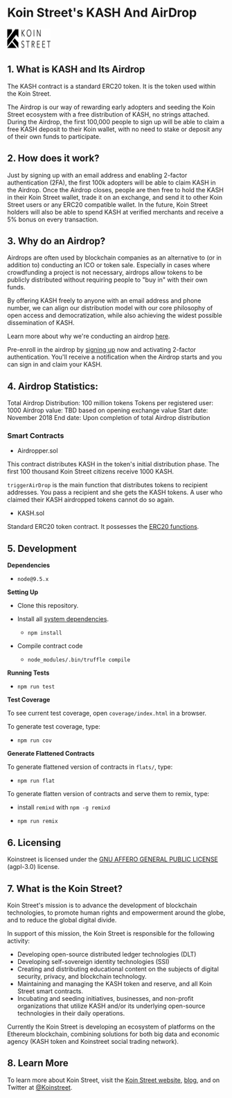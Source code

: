 # Koin Street's KASH And AirDrop

<img src="Koinstreet.png" width="100" height="50">

## 1. What is KASH and Its Airdrop

The KASH contract is a standard ERC20 token. It is the token used within the Koin Street.

The Airdrop is our way of rewarding early adopters and seeding the Koin Street ecosystem with a free distribution of KASH, no strings attached. During the Airdrop, the first 100,000 people to sign up will be able to claim a free KASH deposit to their Koin  wallet, with no need to stake or deposit any of their own funds to participate.

## 2. How does it work?

Just by signing up with an email address and enabling 2-factor authentication (2FA), the first 100k adopters will be able to claim KASH in the Airdrop. Once the Airdrop closes, people are then free to hold the KASH in their Koin Street wallet, trade it on an exchange, and send it to other Koin Street users or any ERC20 compatible wallet. In the future, Koin Street holders will also be able to spend KASH at verified merchants and receive a 5% bonus on every transaction.

## 3. Why do an Airdrop?

Airdrops are often used by blockchain companies as an alternative to (or in addition to) conducting an ICO or token sale. Especially in cases where crowdfunding a project is not necessary, airdrops allow tokens to be publicly distributed without requiring people to "buy in" with their own funds.

By offering KASH freely to anyone with an email address and phone number, we can align our distribution model with our core philosophy of open access and democratization, while also achieving the widest possible dissemination of KASH.

Learn more about why we're conducting an airdrop [here](https://medium.com/koinstreet/why-airdrop).

Pre-enroll in the airdrop by [signing up](https://www.koinstreet.com/signup/) now and activating 2-factor authentication. You'll receive a notification when the Airdrop starts and you can sign in and claim your KASH.

## 4. Airdrop Statistics:

Total Airdrop Distribution: 100 million tokens
Tokens per registered user: 1000
Airdrop value: TBD based on opening exchange value
Start date: November 2018
End date: Upon completion of total Airdrop distribution

### Smart Contracts

-   Airdropper.sol

This contract distributes KASH in the token's initial distribution phase. The first 100 thousand Koin Street citizens receive 1000 KASH.

`triggerAirDrop` is the main function that distributes tokens to recipient addresses. You pass a recipient and she gets the KASH tokens. A user who claimed their KASH airdropped tokens cannot do so again.

-   KASH.sol

Standard ERC20 token contract. It possesses the [ERC20 functions](https://github.com/ethereum/EIPs/blob/master/EIPS/eip-20.md).

## 5. Development

**Dependencies**

-   `node@9.5.x`

**Setting Up**

-   Clone this repository.

-   Install all [system dependencies](#development).

    -   `npm install`

-   Compile contract code

    -   `node_modules/.bin/truffle compile`

**Running Tests**

-   `npm run test`

**Test Coverage**

To see current test coverage, open `coverage/index.html` in a browser.

To generate test coverage, type:

-   `npm run cov`

**Generate Flattened Contracts**

To generate flattened version of contracts in `flats/`, type:

-   `npm run flat`

To generate flatten version of contracts and serve them to remix, type:

-   install `remixd` with `npm -g remixd`

-   `npm run remix`

## 6. Licensing

Koinstreet is licensed under the [GNU AFFERO GENERAL PUBLIC LICENSE](https://www.gnu.org/licenses/agpl-3.0.en.html) (agpl-3.0) license.

## 7. What is the Koin Street?

Koin Street's mission is to advance the development of blockchain technologies, to promote human rights and empowerment around the globe, and to reduce the global digital divide.

In support of this mission, the Koin Street is responsible for the following activity:

-   Developing open-source distributed ledger technologies (DLT)
-   Developing self-sovereign identity technologies (SSI)
-   Creating and distributing educational content on the subjects of digital security, privacy, and blockchain technology.
-   Maintaining and managing the KASH token and reserve, and all Koin Street smart contracts.
-   Incubating and seeding initiatives, businesses, and non-profit organizations that utilize KASH and/or its underlying open-source technologies in their daily operations.

Currently the Koin Street is developing an ecosystem of platforms on the Ethereum blockchain, combining solutions for both big data and economic agency (KASH token and Koinstreet social trading network).

## 8. Learn More

To learn more about Koin Street, visit the [Koin Street website](https://www.koinstreet.com/), [blog](www.medium.com/Koinstreet), and on Twitter at [@Koinstreet](www.twitter.com/Koinstreet).
